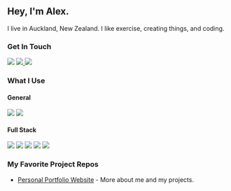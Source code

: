 ## Hey, I'm Alex. 
I live in Auckland, New Zealand. I like exercise, creating things, and coding.

### Get In Touch
<a href="mailto:a.robs100@gmail.com"><img src="https://img.shields.io/badge/Gmail-D14836?style=for-the-badge&logo=gmail&logoColor=white"></a> 
<a href="https://www.linkedin.com/in/arobs/"><img src="https://img.shields.io/badge/LinkedIn-0077B5?style=for-the-badge&logo=linkedin&logoColor=white"> 
<a href="https://www.alexrobinson.dev"><img src="https://img.shields.io/badge/portfolio-0A0A0A?style=for-the-badge&logo=dev.to&logoColor=white"></a> 

### What I Use
#### General
<img src="https://img.shields.io/badge/-Python-FFE873?style=for-the-badge&logo=python"> <img src="https://img.shields.io/badge/-Embedded C-F0F8FF?style=for-the-badge&logo=C"> 

#### Full Stack
<img src="https://img.shields.io/badge/JavaScript-F7DF1E?style=for-the-badge&logo=javascript&logoColor=black"> <img src="https://img.shields.io/badge/Node.js-43853D?style=for-the-badge&logo=node.js&logoColor=white"> <img src="https://img.shields.io/badge/HTML5-E34F26?style=for-the-badge&logo=html5&logoColor=white"> <img src="https://img.shields.io/badge/CSS3-1572B6?style=for-the-badge&logo=css3&logoColor=white"> <img src="https://img.shields.io/badge/React-20232A?style=for-the-badge&logo=react&logoColor=61DAFB"> 

### My Favorite Project Repos
* <a href="https://github.com/alibahbah/personal_portfolio_website">Personal Portfolio Website</a> - More about me and my projects.
